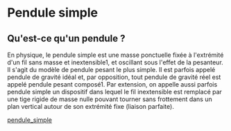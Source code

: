 # Pendule simple

## Qu'est-ce qu'un pendule ?

En physique, le pendule simple est une masse ponctuelle fixée à l'extrémité d'un fil sans masse et inextensible1, et oscillant sous l'effet de la pesanteur. Il s'agit du modèle de pendule pesant le plus simple. Il est parfois appelé pendule de gravité idéal et, par opposition, tout pendule de gravité réel est appelé pendule pesant composé1. Par extension, on appelle aussi parfois pendule simple un dispositif dans lequel le fil inextensible est remplacé par une tige rigide de masse nulle pouvant tourner sans frottement dans un plan vertical autour de son extrémité fixe (liaison parfaite). 

[pendule_simple](https://github.com/Gouderg/dynamic-simulation/blob/master/simple_pendule/img/Pendulum.svg)